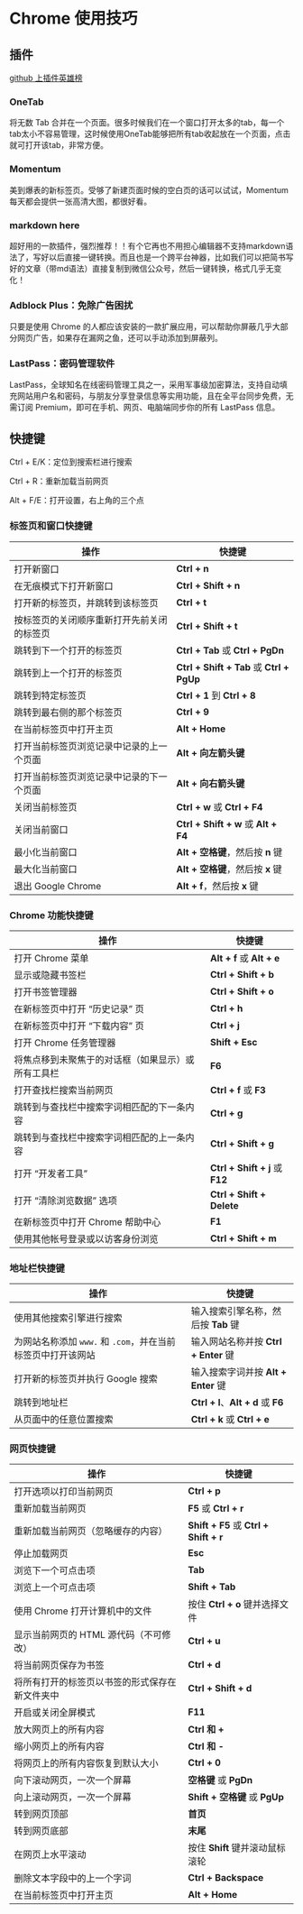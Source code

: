 # Chrome 使用技巧

## 插件

[github 上插件英雄榜](https://github.com/zhaoolee/ChromeAppHeroes)

### OneTab

将无数 Tab 合并在一个页面。很多时候我们在一个窗口打开太多的tab，每一个tab太小不容易管理，这时候使用OneTab能够把所有tab收起放在一个页面，点击就可打开该tab，非常方便。

### Momentum

美到爆表的新标签页。受够了新建页面时候的空白页的话可以试试，Momentum每天都会提供一张高清大图，都很好看。

### markdown here

超好用的一款插件，强烈推荐！！有个它再也不用担心编辑器不支持markdown语法了，写好以后直接一键转换。而且也是一个跨平台神器，比如我们可以把简书写好的文章（带md语法）直接复制到微信公众号，然后一键转换，格式几乎无变化！

### Adblock Plus：免除广告困扰

只要是使用 Chrome 的人都应该安装的一款扩展应用，可以帮助你屏蔽几乎大部分网页广告，如果存在漏网之鱼，还可以手动添加到屏蔽列。

### LastPass：密码管理软件

LastPass，全球知名在线密码管理工具之一，采用军事级加密算法，支持自动填充网站用户名和密码，与朋友分享登录信息等实用功能，且在全平台同步免费，无需订阅 Premium，即可在手机、网页、电脑端同步你的所有 LastPass 信息。



## 快捷键

Ctrl + E/K：定位到搜索栏进行搜索

Ctrl + R：重新加载当前网页

Alt + F/E：打开设置，右上角的三个点

### 标签页和窗口快捷键

| **操作**                                   | **快捷键**                                |
| ------------------------------------------ | ----------------------------------------- |
| 打开新窗口                                 | **Ctrl + n**                              |
| 在无痕模式下打开新窗口                     | **Ctrl + Shift + n**                      |
| 打开新的标签页，并跳转到该标签页           | **Ctrl + t**                              |
| 按标签页的关闭顺序重新打开先前关闭的标签页 | **Ctrl + Shift + t**                      |
| 跳转到下一个打开的标签页                   | **Ctrl + Tab** 或 **Ctrl + PgDn**         |
| 跳转到上一个打开的标签页                   | **Ctrl + Shift + Tab** 或 **Ctrl + PgUp** |
| 跳转到特定标签页                           | **Ctrl + 1** 到 **Ctrl + 8**              |
| 跳转到最右侧的那个标签页                   | **Ctrl + 9**                              |
| 在当前标签页中打开主页                     | **Alt + Home**                            |
| 打开当前标签页浏览记录中记录的上一个页面   | **Alt + 向左箭头键**                      |
| 打开当前标签页浏览记录中记录的下一个页面   | **Alt + 向右箭头键**                      |
| 关闭当前标签页                             | **Ctrl + w** 或 **Ctrl + F4**             |
| 关闭当前窗口                               | **Ctrl + Shift + w** 或 **Alt + F4**      |
| 最小化当前窗口                             | **Alt + 空格键**，然后按 **n** 键         |
| 最大化当前窗口                             | **Alt + 空格键**，然后按 **x** 键         |
| 退出 Google Chrome                         | **Alt + f**，然后按 **x** 键              |

### Chrome 功能快捷键

| **操作**                                           | **快捷键**                      |
| -------------------------------------------------- | ------------------------------- |
| 打开 Chrome 菜单                                   | **Alt + f** 或 **Alt + e**      |
| 显示或隐藏书签栏                                   | **Ctrl + Shift + b**            |
| 打开书签管理器                                     | **Ctrl + Shift + o**            |
| 在新标签页中打开 “历史记录” 页                     | **Ctrl + h**                    |
| 在新标签页中打开 “下载内容” 页                     | **Ctrl + j**                    |
| 打开 Chrome 任务管理器                             | **Shift + Esc**                 |
| 将焦点移到未聚焦于的对话框（如果显示）或所有工具栏 | **F6**                          |
| 打开查找栏搜索当前网页                             | **Ctrl + f** 或 **F3**          |
| 跳转到与查找栏中搜索字词相匹配的下一条内容         | **Ctrl + g**                    |
| 跳转到与查找栏中搜索字词相匹配的上一条内容         | **Ctrl + Shift + g**            |
| 打开 “开发者工具”                                  | **Ctrl + Shift + j** 或 **F12** |
| 打开 “清除浏览数据” 选项                           | **Ctrl + Shift + Delete**       |
| 在新标签页中打开 Chrome 帮助中心                   | **F1**                          |
| 使用其他帐号登录或以访客身份浏览                   | **Ctrl + Shift + m**            |

### 地址栏快捷键

| **操作**                                                    | **快捷键**                           |
| ----------------------------------------------------------- | ------------------------------------ |
| 使用其他搜索引擎进行搜索                                    | 输入搜索引擎名称，然后按 **Tab** 键  |
| 为网站名称添加 `www.` 和 `.com`，并在当前标签页中打开该网站 | 输入网站名称并按 **Ctrl + Enter** 键 |
| 打开新的标签页并执行 Google 搜索                            | 输入搜索字词并按 **Alt + Enter** 键  |
| 跳转到地址栏                                                | **Ctrl + l**、**Alt + d** 或 **F6**  |
| 从页面中的任意位置搜索                                      | **Ctrl + k** 或 **Ctrl + e**         |

### 网页快捷键

| **操作**                                       | **快捷键**                             |
| ---------------------------------------------- | -------------------------------------- |
| 打开选项以打印当前网页                         | **Ctrl + p**                           |
| 重新加载当前网页                               | **F5** 或 **Ctrl + r**                 |
| 重新加载当前网页（忽略缓存的内容）             | **Shift + F5** 或 **Ctrl + Shift + r** |
| 停止加载网页                                   | **Esc**                                |
| 浏览下一个可点击项                             | **Tab**                                |
| 浏览上一个可点击项                             | **Shift + Tab**                        |
| 使用 Chrome 打开计算机中的文件                 | 按住 **Ctrl + o** 键并选择文件         |
| 显示当前网页的 HTML 源代码（不可修改）         | **Ctrl + u**                           |
| 将当前网页保存为书签                           | **Ctrl + d**                           |
| 将所有打开的标签页以书签的形式保存在新文件夹中 | **Ctrl + Shift + d**                   |
| 开启或关闭全屏模式                             | **F11**                                |
| 放大网页上的所有内容                           | **Ctrl 和 +**                          |
| 缩小网页上的所有内容                           | **Ctrl 和 -**                          |
| 将网页上的所有内容恢复到默认大小               | **Ctrl + 0**                           |
| 向下滚动网页，一次一个屏幕                     | **空格键** 或 **PgDn**                 |
| 向上滚动网页，一次一个屏幕                     | **Shift + 空格键** 或 **PgUp**         |
| 转到网页顶部                                   | **首页**                               |
| 转到网页底部                                   | **末尾**                               |
| 在网页上水平滚动                               | 按住 **Shift** 键并滚动鼠标滚轮        |
| 删除文本字段中的上一个字词                     | **Ctrl + Backspace**                   |
| 在当前标签页中打开主页                         | **Alt + Home**                         |